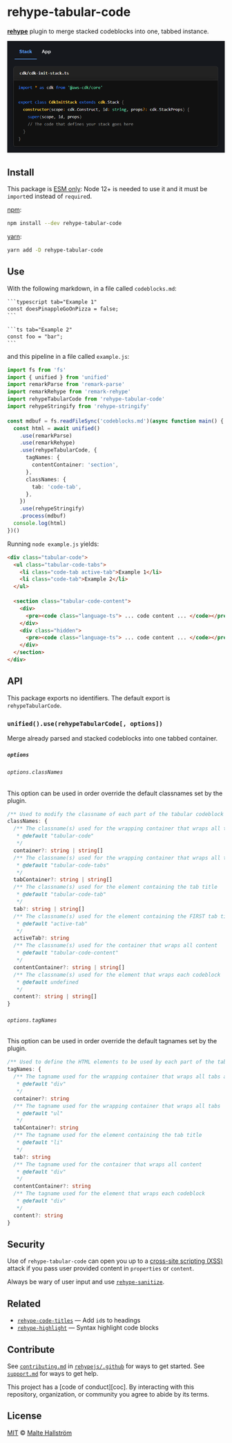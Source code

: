 # rehype-tabular-code

[**rehype**][rehype] plugin to merge stacked codeblocks into one, tabbed instance.

![Codeblock with tabs](screenshot.png)

## Install

This package is [ESM only](https://gist.github.com/sindresorhus/a39789f98801d908bbc7ff3ecc99d99c):
Node 12+ is needed to use it and it must be `import`ed instead of `require`d.

[npm][]:

```sh
npm install --dev rehype-tabular-code
```

[yarn][]:

```sh
yarn add -D rehype-tabular-code
```

## Use

With the following markdown, in a file called `codeblocks.md`:

````
```typescript tab="Example 1"
const doesPinappleGoOnPizza = false;
```

```ts tab="Example 2"
const foo = "bar";
```
````

and this pipeline in a file called `example.js`:

```ts
import fs from 'fs'
import { unified } from 'unified'
import remarkParse from 'remark-parse'
import remarkRehype from 'remark-rehype'
import rehypeTabularCode from 'rehype-tabular-code'
import rehypeStringify from 'rehype-stringify'

const mdbuf = fs.readFileSync('codeblocks.md')(async function main() {
  const html = await unified()
    .use(remarkParse)
    .use(remarkRehype)
    .use(rehypeTabularCode, {
      tagNames: {
        contentContainer: 'section',
      },
      classNames: {
        tab: 'code-tab',
      },
    })
    .use(rehypeStringify)
    .process(mdbuf)
  console.log(html)
})()
```

Running `node example.js` yields:

```html
<div class="tabular-code">
  <ul class="tabular-code-tabs">
    <li class="code-tab active-tab">Example 1</li>
    <li class="code-tab">Example 2</li>
  </ul>

  <section class="tabular-code-content">
    <div>
      <pre><code class="language-ts"> ... code content ... </code></pre>
    </div>
    <div class="hidden">
      <pre><code class="language-ts"> ... code content ... </code></pre>
    </div>
  </section>
</div>
```

## API

This package exports no identifiers.
The default export is `rehypeTabularCode`.

### `unified().use(rehypeTabularCode[, options])`

Merge already parsed and stacked codeblocks into one tabbed container.

##### `options`

###### `options.classNames`

This option can be used in order override the default classnames set by the plugin.

```ts
/** Used to modify the classname of each part of the tabular codeblock */
classNames: {
  /** The classname(s) used for the wrapping container that wraps all tabs and content
   * @default "tabular-code"
   */
  container?: string | string[]
  /** The classname(s) used for the wrapping container that wraps all tabs
   * @default "tabular-code-tabs"
   */
  tabContainer?: string | string[]
  /** The classname(s) used for the element containing the tab title
   * @default "tabular-code-tab"
   */
  tab?: string | string[]
  /** The classname(s) used for the element containing the FIRST tab title
   * @default "active-tab"
   */
  activeTab?: string
  /** The classname(s) used for the container that wraps all content
   * @default "tabular-code-content"
   */
  contentContainer?: string | string[]
  /** The classname(s) used for the element that wraps each codeblock
   * @default undefined
   */
  content?: string | string[]
}
```

###### `options.tagNames`

This option can be used in order override the default tagnames set by the plugin.

```ts
/** Used to define the HTML elements to be used by each part of the tabular codeblock */
tagNames: {
  /** The tagname used for the wrapping container that wraps all tabs and content
   * @default "div"
   */
  container?: string
  /** The tagname used for the wrapping container that wraps all tabs
   * @default "ul"
   */
  tabContainer?: string
  /** The tagname used for the element containing the tab title
   * @default "li"
   */
  tab?: string
  /** The tagname used for the container that wraps all content
   * @default "div"
   */
  contentContainer?: string
  /** The tagname used for the element that wraps each codeblock
   * @default "div"
   */
  content?: string
}
```

## Security

Use of `rehype-tabular-code` can open you up to a
[cross-site scripting (XSS)][xss] attack if you pass user provided content in
`properties` or `content`.

Always be wary of user input and use [`rehype-sanitize`][sanitize].

## Related

- [`rehype-code-titles`][titles]
  — Add `id`s to headings
- [`rehype-highlight`](prism)
  — Syntax highlight code blocks

## Contribute

See [`contributing.md`][contributing] in [`rehypejs/.github`][health] for ways
to get started.
See [`support.md`][support] for ways to get help.

This project has a [code of conduct][coc].
By interacting with this repository, organization, or community you agree to
abide by its terms.

## License

[MIT][license] © [Malte Hallström][author]

<!-- Definitions -->

[downloads-badge]: https://img.shields.io/npm/dm/rehype-tabular-code.svg
[downloads]: https://www.npmjs.com/package/rehype-tabular-code
[size-badge]: https://img.shields.io/bundlephobia/minzip/rehype-tabular-code.svg
[size]: https://bundlephobia.com/result?p=rehype-tabular-code
[npm]: https://docs.npmjs.com/cli/install
[yarn]: https://classic.yarnpkg.com/lang/en/docs/install
[health]: https://github.com/rehypejs/.github
[contributing]: https://github.com/rehypejs/.github/blob/HEAD/contributing.md
[support]: https://github.com/rehypejs/.github/blob/HEAD/support.md
[license]: license
[author]: https://hallstrom.dev
[rehype]: https://github.com/rehypejs/rehype
[xss]: https://en.wikipedia.org/wiki/Cross-site_scripting
[sanitize]: https://github.com/rehypejs/rehype-sanitize
[titles]: https://github.com/rockchalkwushock/rehype-code-titles
[prism]: https://github.com/timlrx/rehype-prism-plus
